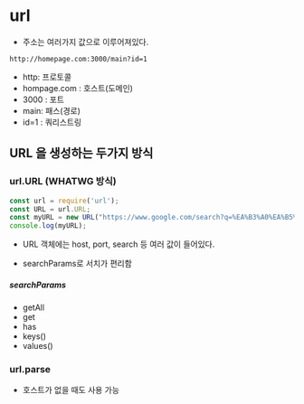# url

- 주소는 여러가지 값으로 이루어져있다. 

```
http://homepage.com:3000/main?id=1
```

- http: 프로토콜
- hompage.com : 호스트(도메인)
- 3000 : 포트
- main: 패스(경로)
- id=1 : 쿼리스트링





## URL 을 생성하는 두가지 방식



### url.URL (WHATWG 방식)

```javascript
const url = require('url');
const URL = url.URL;
const myURL = new URL("https://www.google.com/search?q=%EA%B3%A0%EA%B5%AC%EB%A7%88&rlz=1C1CHZL_koKR756KR756&oq=%EA%B3%A0%EA%B5%AC%EB%A7%88&aqs=chrome..69i57.2421j0j1&sourceid=chrome&ie=UTF-8");
console.log(myURL);
```

- URL 객체에는 host, port, search 등 여러 값이 들어있다. 

- searchParams로 서치가 편리함

##### searchParams

- getAll
- get
- has
- keys()
- values()



### url.parse

- 호스트가 없을 때도 사용 가능